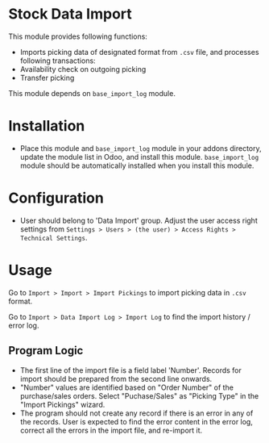 Stock Data Import
====================

This module provides following functions:

* Imports picking data of designated format from `.csv` file, and processes following transactions:
 * Availability check on outgoing picking
 * Transfer picking

This module depends on `base_import_log` module.


Installation
============

* Place this module and `base_import_log` module in your addons directory, update the module list in Odoo, and install this module.  `base_import_log` module should be automatically installed when you install this module. 


Configuration
=============

* User should belong to 'Data Import' group.  Adjust the user access right settings from `Settings > Users > (the user) > Access Rights > Technical Settings`.


Usage
=====

Go to `Import > Import > Import Pickings` to import picking data in `.csv` format.

Go to `Import > Data Import Log > Import Log` to find the import history / error log.


Program Logic
-------------

* The first line of the import file is a field label 'Number'.  Records for import should be prepared from the second line onwards.
* "Number" values are identified based on "Order Number" of the purchase/sales orders.  Select "Puchase/Sales" as "Picking Type" in the "Import Pickings" wizard.
* The program should not create any record if there is an error in any of the records.  User is expected to find the error content in the error log, correct all the errors in the import file, and re-import it.
